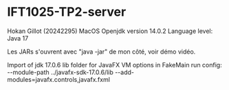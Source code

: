 # IFT1025-TP2-server 
Hokan Gillot (20242295)
MacOS
Openjdk version 14.0.2
Language level: Java 17

Les JARs s'ouvrent avec "java -jar" de mon côté, voir démo vidéo. 

Import of jdk 17.0.6 lib folder for JavaFX
VM options in FakeMain run config: --module-path ../javafx-sdk-17.0.6/lib --add-modules=javafx.controls,javafx.fxml
